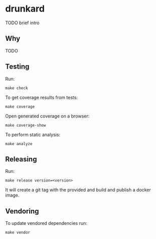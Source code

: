 # drunkard

TODO brief intro

## Why

TODO

## Testing

Run:

```
make check
```

To get coverage results from tests:

```
make coverage
```

Open generated coverage on a browser:

```
make coverage-show
```

To perform static analysis:

```
make analyze
```

## Releasing

Run:

```
make release version=<version>
```

It will create a git tag with the provided **<version>**
and build and publish a docker image.

## Vendoring

To update vendored dependencies run:

```
make vendor
```
